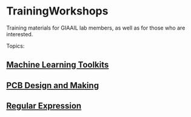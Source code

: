 # TrainingWorkshops

Training materials for GIAAIL lab members, as well as for those who are interested.

Topics:

## [Machine Learning Toolkits](Machine_Learning.md)

## [PCB Design and Making](PCB_Design_Making.md)

## [Regular Expression](Regular_Expression.md)

